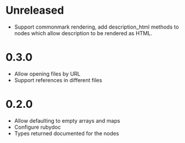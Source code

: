 # Unreleased

- Support commonmark rendering, add description_html methods to nodes which
  allow description to be rendered as HTML.

# 0.3.0

- Allow opening files by URL
- Support references in different files

# 0.2.0

- Allow defaulting to empty arrays and maps
- Configure rubydoc
- Types returned documented for the nodes

